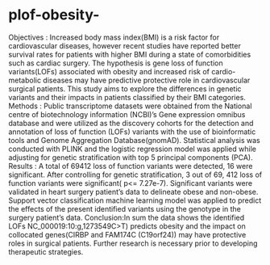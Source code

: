 # plof-obesity-
Objectives : Increased body mass index(BMI) is a risk factor for cardiovascular
diseases, however recent studies have reported better survival rates for patients with
higher BMI during a state of comorbidities such as cardiac surgery. The hypothesis is
gene loss of function variants(LOFs) associated with obesity and increased risk of
cardio-metabolic diseases may have predictive protective role in cardiovascular
surgical patients. This study aims to explore the differences in genetic variants and
their impacts in patients classified by their BMI categories.
Methods : Public transcriptome datasets were obtained from the National centre of
biotechnology information (NCBI)’s Gene expression omnibus database and were
utilized as the discovery cohorts for the detection and annotation of loss of function
(LOFs) variants with the use of bioinformatic tools and Genome Aggregation
Database(gnomAD). Statistical analysis was conducted with PLINK and the logistic
regression model was applied while adjusting for genetic stratification with top 5
principal components (PCA).
Results : A total of 69412 loss of function variants were detected, 16 were significant.
After controlling for genetic stratification, 3 out of 69, 412 loss of function variants were
significant( p<= 7.27e-7). Significant variants were validated in heart surgery patient’s
data to delineate obese and non-obese. Support vector classification machine learning
model was applied to predict the effects of the present identified variants using the
genotype in the surgery patient’s data.
Conclusion:In sum the data shows the identified LOFs NC_000019:10:g,1273549C>T) predicts obesity and the impact on collocated genes(CIRBP and FAM174C (C19orf24)) may have protective roles in surgical 
patients. Further research is necessary prior to developing therapeutic strategies.
